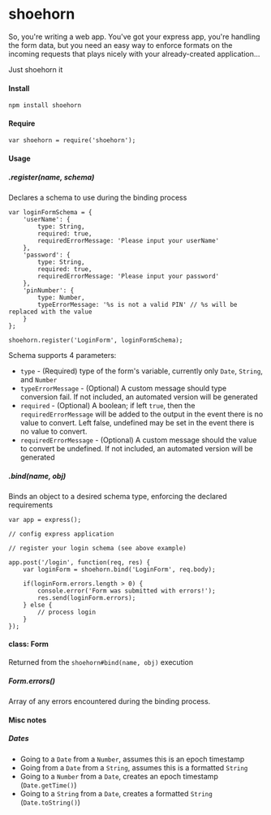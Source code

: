 # shoehorn

So, you're writing a web app. You've got your express app, you're handling the form data, but you need an easy way to enforce formats on the incoming requests that plays nicely with your already-created application...

Just shoehorn it

#### Install
```
npm install shoehorn
```

#### Require
```
var shoehorn = require('shoehorn');
```

#### Usage

##### .register(name, schema)
Declares a schema to use during the binding process

```
var loginFormSchema = {
    'userName': {
        type: String,
        required: true,
        requiredErrorMessage: 'Please input your userName'
    },
    'password': {
        type: String,
        required: true,
        requiredErrorMessage: 'Please input your password'
    },
    'pinNumber': {
        type: Number,
        typeErrorMessage: '%s is not a valid PIN' // %s will be replaced with the value
    }
};

shoehorn.register('LoginForm', loginFormSchema);
```

Schema supports 4 parameters:
* `type` - (Required) type of the form's variable, currently only `Date`, `String`, and `Number`
* `typeErrorMessage` - (Optional) A custom message should type conversion fail. If not included, an automated version will be generated
* `required` - (Optional) A boolean; if left `true`, then the `requiredErrorMessage` will be added to the output in the event there is no value to convert. Left false, undefined may be set in the event there is no value to convert.
* `requiredErrorMessage` - (Optional) A custom message should the value to convert be undefined. If not included, an automated version will be generated

##### .bind(name, obj)
Binds an object to a desired schema type, enforcing the declared requirements

```
var app = express();

// config express application

// register your login schema (see above example)

app.post('/login', function(req, res) {
    var loginForm = shoehorn.bind('LoginForm', req.body);

    if(loginForm.errors.length > 0) {
        console.error('Form was submitted with errors!');
        res.send(loginForm.errors);
    } else {
        // process login
    }
});
```

#### class: Form
Returned from the `shoehorn#bind(name, obj)` execution

##### Form.errors()
Array of any errors encountered during the binding process.

#### Misc notes

##### Dates
* Going to a `Date` from a `Number`, assumes this is an epoch timestamp
* Going from a `Date` from a `String`, assumes this is a formatted `String`
* Going to a `Number` from a `Date`, creates an epoch timestamp (`Date.getTime()`)
* Going to a `String` from a `Date`, creates a formatted `String` (`Date.toString()`)
